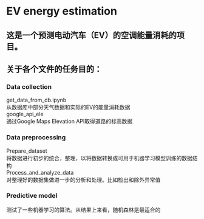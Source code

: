 # EV energy estimation

## 这是一个预测电动汽车（EV）的空调能量消耗的项目。
## 关于各个文件的任务目的：

### Data collection
get_data_from_db.ipynb  
从数据库中部分天气数据和实际的EV的能量消耗数据  
google_api_ele  
通过Google Maps Elevation API取得道路的标高数据  

### Data preprocessing
Prepare_dataset  
将数据进行初步的统合，整理，以将数据转换成可用于机器学习模型训练的数据结构  
Process_and_analyze_data  
对整理好的数据集做进一步的分析和处理。比如检出和除外异常值  

### Predictive model
测试了一些机器学习的算法。从结果上来看，随机森林是最适合的  
